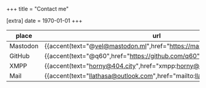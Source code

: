 +++
title = "Contact me"

[extra]
date = 1970-01-01
+++

| place    | url                                                                         |
|----------|-----------------------------------------------------------------------------|
| Mastodon | {{accent(text="@vel@mastodon.ml",href="https://mastodon.ml/@vel")}}         |
| GitHub   | {{accent(text="@q60",href="https://github.com/q60")}}                       |
| XMPP     | {{accent(text="horny@404.city",href="xmpp:horny@404.city")}}                |
| Mail     | {{accent(text="llathasa@outlook.com",href="mailto:llathasa@outlook.com")}}  |

